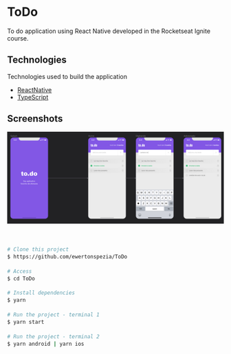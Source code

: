 # ToDo

To do application using React Native developed in the Rocketseat Ignite course.
## Technologies

Technologies used to build the application

- [ReactNative](https://reactnative.dev/)
- [TypeScript](https://www.typescriptlang.org/)

## Screenshots

<div align="center" id="top"> 
  <img src="./public/images/todo-layout.jpg" alt="ToDo Layout" />
</div>
<br/>
<br/>

```bash
# Clone this project
$ https://github.com/ewertonspezia/ToDo

# Access
$ cd ToDo

# Install dependencies
$ yarn

# Run the project - terminal 1
$ yarn start

# Run the project - terminal 2
$ yarn android | yarn ios
```
